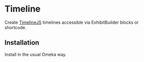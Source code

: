 # Timeline
Create [TimelineJS](https://timeline.knightlab.com) timelines accessible via ExhibitBuilder blocks or shortcode.

## Installation

Install in the usual Omeka way.
